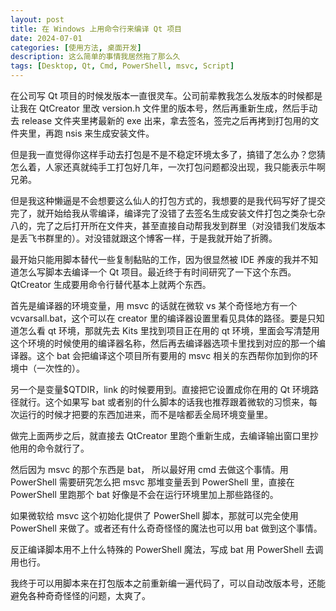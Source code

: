 ```yaml
---
layout: post
title: 在 Windows 上用命令行来编译 Qt 项目
date: 2024-07-01
categories: [使用方法, 桌面开发]
description: 这么简单的事情我居然拖了那么久
tags: [Desktop, Qt, Cmd, PowerShell, msvc, Script]
---
```


在公司写 Qt 项目的时候发版本一直很灵车。公司前辈教我怎么发版本的时候都是让我在 QtCreator 里改 version.h 文件里的版本号，然后再重新生成，然后手动去 release 文件夹里拷最新的 exe 出来，拿去签名，签完之后再拷到打包用的文件夹里，再跑 nsis 来生成安装文件。

但是我一直觉得你这样手动去打包是不是不稳定环境太多了，搞错了怎么办？您猜怎么着，人家还真就纯手工打包好几年，一次打包问题都没出现，我只能表示牛啊兄弟。

但是我这种懒逼是不会想要这么仙人的打包方式的，我想要的是我代码写好了提交完了，就开始给我从零编译，编译完了没错了去签名生成安装文件打包之类杂七杂八的，完了之后打开所在文件夹，甚至直接自动帮我发到群里（对没错我们发版本是丢飞书群里的）。对没错就跟这个博客一样，于是我就开始了折腾。

最开始只能用脚本替代一些复制黏贴的工作，因为很显然被 IDE 养废的我并不知道怎么写脚本去编译一个 Qt 项目。最近终于有时间研究了一下这个东西。QtCreator 生成要用命令行替代基本上就两个东西。

首先是编译器的环境变量，用 msvc 的话就在微软 vs 某个奇怪地方有一个 vcvarsall.bat，这个可以在 creator 里的编译器设置里看见具体的路径。要是只知道怎么看 qt 环境，那就先去 Kits 里找到项目正在用的 qt 环境，里面会写清楚用这个环境的时候使用的编译器名称，然后再去编译器选项卡里找到对应的那一个编译器。这个 bat 会把编译这个项目所有要用的 msvc 相关的东西帮你加到你的环境中（一次性的）。

另一个是变量$QTDIR，link 的时候要用到。直接把它设置成你在用的 Qt 环境路径就行。这个如果写 bat 或者别的什么脚本的话我也推荐跟着微软的习惯来，每次运行的时候才把要的东西加进来，而不是啥都丢全局环境变量里。

做完上面两步之后，就直接去 QtCreator 里跑个重新生成，去编译输出窗口里抄他用的命令就行了。

然后因为 msvc 的那个东西是 bat， 所以最好用 cmd 去做这个事情。用 PowerShell 需要研究怎么把 msvc 那堆变量丢到 PowerShell 里，直接在 PowerShell 里跑那个 bat 好像是不会在运行环境里加上那些路径的。

如果微软给 msvc 这个初始化提供了 PowerShell 脚本，那就可以完全使用 PowerShell 来做了。或者还有什么奇奇怪怪的魔法也可以用 bat 做到这个事情。

反正编译脚本用不上什么特殊的 PowerShell 魔法，写成 bat 用 PowerShell 去调用也行。

我终于可以用脚本来在打包版本之前重新编一遍代码了，可以自动改版本号，还能避免各种奇奇怪怪的问题，太爽了。
